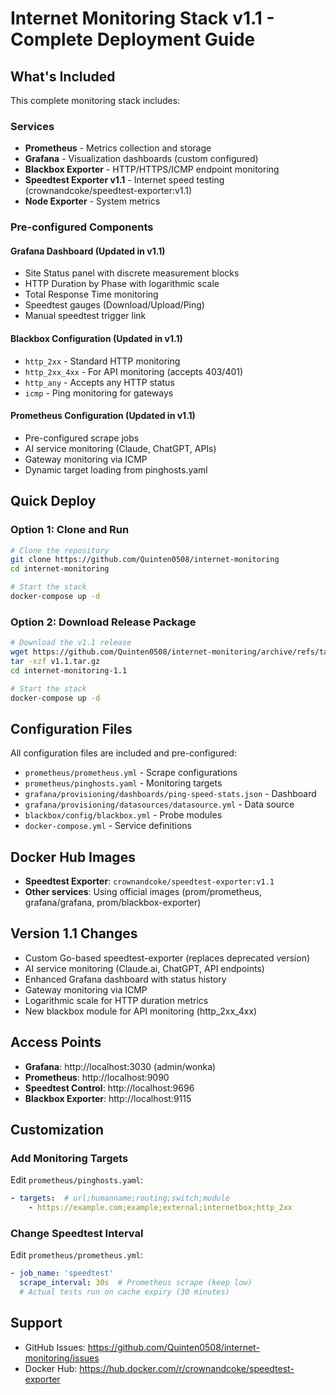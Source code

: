 # Internet Monitoring Stack v1.1 - Complete Deployment Guide

## What's Included

This complete monitoring stack includes:

### Services
- **Prometheus** - Metrics collection and storage
- **Grafana** - Visualization dashboards (custom configured)
- **Blackbox Exporter** - HTTP/HTTPS/ICMP endpoint monitoring
- **Speedtest Exporter v1.1** - Internet speed testing (crownandcoke/speedtest-exporter:v1.1)
- **Node Exporter** - System metrics

### Pre-configured Components

#### Grafana Dashboard (Updated in v1.1)
- Site Status panel with discrete measurement blocks
- HTTP Duration by Phase with logarithmic scale
- Total Response Time monitoring
- Speedtest gauges (Download/Upload/Ping)
- Manual speedtest trigger link

#### Blackbox Configuration (Updated in v1.1)
- `http_2xx` - Standard HTTP monitoring
- `http_2xx_4xx` - For API monitoring (accepts 403/401)
- `http_any` - Accepts any HTTP status
- `icmp` - Ping monitoring for gateways

#### Prometheus Configuration (Updated in v1.1)
- Pre-configured scrape jobs
- AI service monitoring (Claude, ChatGPT, APIs)
- Gateway monitoring via ICMP
- Dynamic target loading from pinghosts.yaml

## Quick Deploy

### Option 1: Clone and Run

```bash
# Clone the repository
git clone https://github.com/Quinten0508/internet-monitoring
cd internet-monitoring

# Start the stack
docker-compose up -d
```

### Option 2: Download Release Package

```bash
# Download the v1.1 release
wget https://github.com/Quinten0508/internet-monitoring/archive/refs/tags/v1.1.tar.gz
tar -xzf v1.1.tar.gz
cd internet-monitoring-1.1

# Start the stack
docker-compose up -d
```

## Configuration Files

All configuration files are included and pre-configured:

- `prometheus/prometheus.yml` - Scrape configurations
- `prometheus/pinghosts.yaml` - Monitoring targets
- `grafana/provisioning/dashboards/ping-speed-stats.json` - Dashboard
- `grafana/provisioning/datasources/datasource.yml` - Data source
- `blackbox/config/blackbox.yml` - Probe modules
- `docker-compose.yml` - Service definitions

## Docker Hub Images

- **Speedtest Exporter**: `crownandcoke/speedtest-exporter:v1.1`
- **Other services**: Using official images (prom/prometheus, grafana/grafana, prom/blackbox-exporter)

## Version 1.1 Changes

- Custom Go-based speedtest-exporter (replaces deprecated version)
- AI service monitoring (Claude.ai, ChatGPT, API endpoints)
- Enhanced Grafana dashboard with status history
- Gateway monitoring via ICMP
- Logarithmic scale for HTTP duration metrics
- New blackbox module for API monitoring (http_2xx_4xx)

## Access Points

- **Grafana**: http://localhost:3030 (admin/wonka)
- **Prometheus**: http://localhost:9090
- **Speedtest Control**: http://localhost:9696
- **Blackbox Exporter**: http://localhost:9115

## Customization

### Add Monitoring Targets

Edit `prometheus/pinghosts.yaml`:
```yaml
- targets:  # url;humanname;routing;switch;module
    - https://example.com;example;external;internetbox;http_2xx
```

### Change Speedtest Interval

Edit `prometheus/prometheus.yml`:
```yaml
- job_name: 'speedtest'
  scrape_interval: 30s  # Prometheus scrape (keep low)
  # Actual tests run on cache expiry (30 minutes)
```

## Support

- GitHub Issues: https://github.com/Quinten0508/internet-monitoring/issues
- Docker Hub: https://hub.docker.com/r/crownandcoke/speedtest-exporter